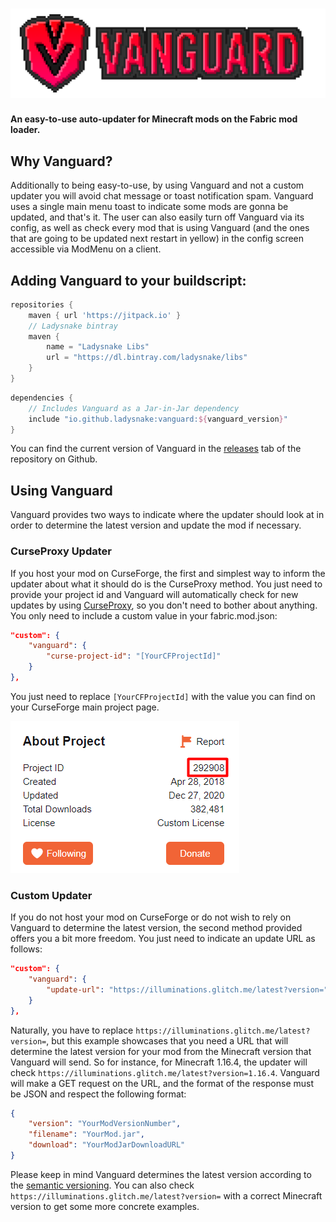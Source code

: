 # ![text](README.assets/text.png)

**An easy-to-use auto-updater for Minecraft mods on the Fabric mod loader.**

## Why Vanguard?

Additionally to being easy-to-use, by using Vanguard and not a custom updater you will avoid chat message or toast notification spam. Vanguard uses a single main menu toast to indicate some mods are gonna be updated, and that's it. The user can also easily turn off Vanguard via its config, as well as check every mod that is using Vanguard (and the ones that are going to be updated next restart in yellow) in the config screen accessible via ModMenu on a client.

## Adding Vanguard to your buildscript:

```gradle
repositories {
	maven { url 'https://jitpack.io' }
	// Ladysnake bintray
	maven {
		name = "Ladysnake Libs"
		url = "https://dl.bintray.com/ladysnake/libs"
	}
}
```

```gradle
dependencies {
	// Includes Vanguard as a Jar-in-Jar dependency
	include "io.github.ladysnake:vanguard:${vanguard_version}"
}
```

You can find the current version of Vanguard in the [releases](https://github.com/Ladysnake/Vanguard/releases) tab of the repository on Github.

## Using Vanguard

Vanguard provides two ways to indicate where the updater should look at in order to determine the latest version and update the mod if necessary.

### CurseProxy Updater

If you host your mod on CurseForge, the first and simplest way to inform the updater about what it should do is the CurseProxy method. You just need to provide your project id and Vanguard will automatically check for new updates by using [CurseProxy](https://github.com/NikkyAI/CurseProxy/), so you don't need to bother about anything. You only need to include a custom value in your fabric.mod.json:

```json
"custom": {
	"vanguard": {
		"curse-project-id": "[YourCFProjectId]"
	}
},
```

You just need to replace `[YourCFProjectId]` with the value you can find on your CurseForge main project page.

![image-20210112225817148](README.assets/image-20210112225817148.png)

### Custom Updater

If you do not host your mod on CurseForge or do not wish to rely on Vanguard to determine the latest version, the second method provided offers you a bit more freedom. You just need to indicate an update URL as follows:

```json
"custom": {
	"vanguard": {
		"update-url": "https://illuminations.glitch.me/latest?version="
	}
},
```

Naturally, you have to replace `https://illuminations.glitch.me/latest?version=`, but this example showcases that you need a URL that will determine the latest version for your mod from the Minecraft version that Vanguard will send. So for instance, for Minecraft 1.16.4, the updater will check `https://illuminations.glitch.me/latest?version=1.16.4`. Vanguard will make a GET request on the URL, and the format of the response must be JSON and respect the following format:

```json
{
    "version": "YourModVersionNumber",
    "filename": "YourMod.jar",
    "download": "YourModJarDownloadURL"
}
```

Please keep in mind Vanguard determines the latest version according to the [semantic versioning](https://semver.org/). You can also check `https://illuminations.glitch.me/latest?version=` with a correct Minecraft version to get some more concrete examples.
